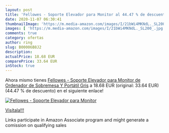 ```yaml
---
layout: post
title: 'Fellowes - Soporte Elevador para Monitor al 44.47 % de descuento'
date: 2020-11-07 06:30:41
thumbnailImage: 'https://m.media-amazon.com/images/I/21bWi4MKNdL._SL200_.jpg'
images: [ 'https://m.media-amazon.com/images/I/21bWi4MKNdL._SL200_.jpg' ]
comments: true
category: ofertas
author: ring
slug: B00006B8J2
description:
actualPrice: 18.68 EUR
comparePrice: 33.64 EUR
inStock: true
---
```


Ahora mismo tienes [Fellowes - Soporte Elevador para Monitor de Ordenador de Sobremesa Y Portátil  Gris](https://www.amazon.es/dp/B00006B8J2/?tag=tolees-21) a 18.68 EUR (original: 33.64 EUR) (44.47 %  de descuento) en el siguiente enlace!

[![Fellowes - Soporte Elevador para Monitor](https://m.media-amazon.com/images/I/21bWi4MKNdL._SL200_.jpg)](https://www.amazon.es/dp/B00006B8J2/?tag=tolees-21)

[Visítala!!!](https://www.amazon.es/dp/B00006B8J2/?tag=tolees-21)

Links participate in Amazon Associate program and might generate a comission on qualifying sales
